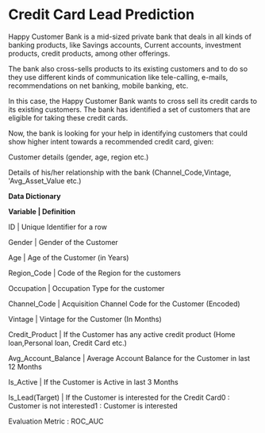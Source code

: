 # Credit Card Lead Prediction

Happy Customer Bank is a mid-sized private bank that deals in all kinds of banking products, like Savings accounts, Current accounts, investment products, credit products, among other offerings.
 
The bank also cross-sells products to its existing customers and to do so they use different kinds of communication like tele-calling, e-mails, recommendations on net banking, mobile banking, etc. 
 
In this case, the Happy Customer Bank wants to cross sell its credit cards to its existing customers. The bank has identified a set of customers that are eligible for taking these credit cards.
 
Now, the bank is looking for your help in identifying customers that could show higher intent towards a recommended credit card, given:

Customer details (gender, age, region etc.)

Details of his/her relationship with the bank (Channel_Code,Vintage, 'Avg_Asset_Value etc.)


**Data Dictionary**

**Variable | Definition**

ID | Unique Identifier for a row

Gender | Gender of the Customer

Age | Age of the Customer (in Years)

Region_Code | Code of the Region for the customers

Occupation | Occupation Type for the customer

Channel_Code | Acquisition Channel Code for the Customer  (Encoded)

Vintage | Vintage for the Customer (In Months)

Credit_Product | If the Customer has any active credit product (Home loan,Personal loan, Credit Card etc.)

Avg_Account_Balance | Average Account Balance for the Customer in last 12 Months

Is_Active | If the Customer is Active in last 3 Months

Is_Lead(Target) | If the Customer is interested for the Credit Card0 : Customer is not interested1 : Customer is interested

Evaluation Metric : ROC_AUC
